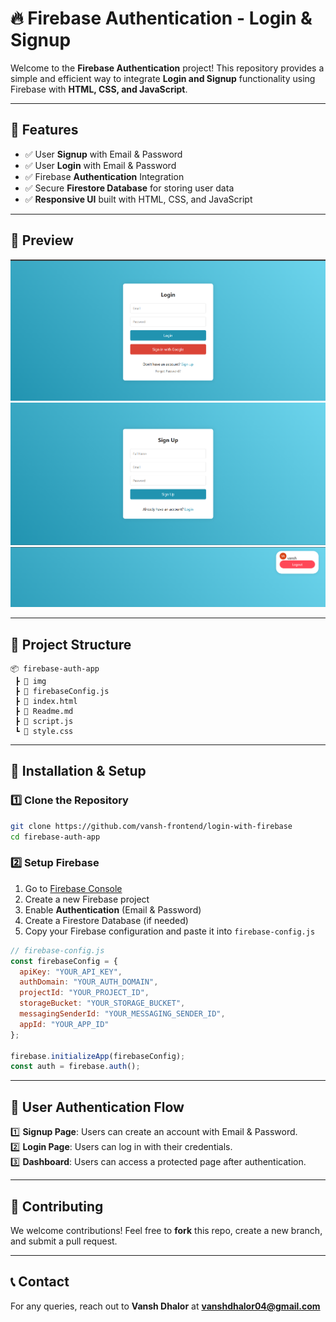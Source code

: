 # 🔥 Firebase Authentication - Login & Signup

Welcome to the **Firebase Authentication** project! This repository provides a simple and efficient way to integrate **Login and Signup** functionality using Firebase with **HTML, CSS, and JavaScript**.

---

## 🚀 Features

- ✅ User **Signup** with Email & Password  
- ✅ User **Login** with Email & Password  
- ✅ Firebase **Authentication** Integration  
- ✅ Secure **Firestore Database** for storing user data  
- ✅ **Responsive UI** built with HTML, CSS, and JavaScript  

---

## 🎯 Preview  

![Login Screen](img/login.png)  
![Signup Screen](img/signup.png)  
![dashboard icon](img/logo.png)  

---

## 📂 Project Structure  

```
📦 firebase-auth-app
 ┣ 📂 img
 ┣ 📜 firebaseConfig.js
 ┣ 📜 index.html
 ┣ 📜 Readme.md
 ┣ 📜 script.js
 ┗ 📜 style.css

```

---

## 🔧 Installation & Setup  

### 1️⃣ Clone the Repository  

```sh
git clone https://github.com/vansh-frontend/login-with-firebase
cd firebase-auth-app
```

### 2️⃣ Setup Firebase  

1. Go to [Firebase Console](https://console.firebase.google.com/)  
2. Create a new Firebase project  
3. Enable **Authentication** (Email & Password)  
4. Create a Firestore Database (if needed)  
5. Copy your Firebase configuration and paste it into `firebase-config.js`  

```js
// firebase-config.js
const firebaseConfig = {
  apiKey: "YOUR_API_KEY",
  authDomain: "YOUR_AUTH_DOMAIN",
  projectId: "YOUR_PROJECT_ID",
  storageBucket: "YOUR_STORAGE_BUCKET",
  messagingSenderId: "YOUR_MESSAGING_SENDER_ID",
  appId: "YOUR_APP_ID"
};

firebase.initializeApp(firebaseConfig);
const auth = firebase.auth();
```

---

## 🔑 User Authentication Flow  

1️⃣ **Signup Page**: Users can create an account with Email & Password.  
2️⃣ **Login Page**: Users can log in with their credentials.  
3️⃣ **Dashboard**: Users can access a protected page after authentication.  

---


## 🌟 Contributing  

We welcome contributions! Feel free to **fork** this repo, create a new branch, and submit a pull request.  

---


## 📞 Contact  

For any queries, reach out to **Vansh Dhalor** at **vanshdhalor04@gmail.com**  

